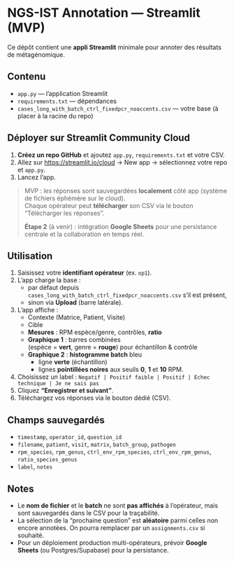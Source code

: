 
# NGS-IST Annotation — Streamlit (MVP)

Ce dépôt contient une **appli Streamlit** minimale pour annoter des résultats de métagénomique.

## Contenu

- `app.py` — l’application Streamlit
- `requirements.txt` — dépendances
- `cases_long_with_batch_ctrl_fixedpcr_noaccents.csv` — votre base (à placer à la racine du repo)

## Déployer sur Streamlit Community Cloud

1. **Créez un repo GitHub** et ajoutez `app.py`, `requirements.txt` et votre CSV.
2. Allez sur https://streamlit.io/cloud → New app → sélectionnez votre repo et `app.py`.
3. Lancez l’app.

> MVP : les réponses sont sauvegardées **localement** côté app (système de fichiers éphémère sur le cloud).  
> Chaque opérateur peut **télécharger** son CSV via le bouton “Télécharger les réponses”.
>
> **Étape 2** (à venir) : intégration **Google Sheets** pour une persistance centrale et la collaboration en temps réel.

## Utilisation

1. Saisissez votre **identifiant opérateur** (ex. `op1`).
2. L’app charge la base :
   - par défaut depuis `cases_long_with_batch_ctrl_fixedpcr_noaccents.csv` s’il est présent,
   - sinon via **Upload** (barre latérale).
3. L’app affiche :
   - Contexte (Matrice, Patient, Visite)
   - Cible
   - **Mesures** : RPM espèce/genre, contrôles, **ratio**
   - **Graphique 1** : barres combinées  
     (espèce = **vert**, genre = **rouge**) pour échantillon & contrôle
   - **Graphique 2** : **histogramme batch** bleu  
     + ligne **verte** (échantillon)  
     + lignes **pointillées noires** aux seuils **0**, **1** et **10** RPM.
4. Choisissez un label : `Negatif | Positif faible | Positif | Echec technique | Je ne sais pas`
5. Cliquez **“Enregistrer et suivant”**.
6. Téléchargez vos réponses via le bouton dédié (CSV).

## Champs sauvegardés

- `timestamp`, `operator_id`, `question_id`
- `filename`, `patient`, `visit`, `matrix`, `batch_group`, `pathogen`
- `rpm_species`, `rpm_genus`, `ctrl_env_rpm_species`, `ctrl_env_rpm_genus`, `ratio_species_genus`
- `label`, `notes`

## Notes

- Le **nom de fichier** et le **batch** ne sont **pas affichés** à l’opérateur, mais sont sauvegardés dans le CSV pour la traçabilité.
- La sélection de la “prochaine question” est **aléatoire** parmi celles non encore annotées. On pourra remplacer par un `assignments.csv` si souhaité.
- Pour un déploiement production multi-opérateurs, prévoir **Google Sheets** (ou Postgres/Supabase) pour la persistance.

